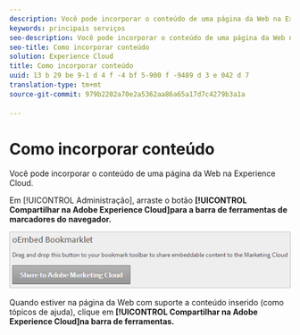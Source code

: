 ```yaml
---
description: Você pode incorporar o conteúdo de uma página da Web na Experience Cloud.
keywords: principais serviços
seo-description: Você pode incorporar o conteúdo de uma página da Web na Experience Cloud.
seo-title: Como incorporar conteúdo
solution: Experience Cloud
title: Como incorporar conteúdo
uuid: 13 b 29 be 9-1 d 4 f -4 bf 5-900 f -9489 d 3 e 042 d 7
translation-type: tm+mt
source-git-commit: 979b2202a70e2a5362aa86a65a17d7c4279b3a1a

---
```



# Como incorporar conteúdo

Você pode incorporar o conteúdo de uma página da Web na Experience Cloud.

Em [!UICONTROL Administração], arraste o botão **[!UICONTROL Compartilhar na Adobe Experience Cloud]para a barra de ferramentas de marcadores do navegador.**

![](assets/oembed.png)

Quando estiver na página da Web com suporte a conteúdo inserido (como tópicos de ajuda), clique em **[!UICONTROL Compartilhar na Adobe Experience Cloud]na barra de ferramentas.**
